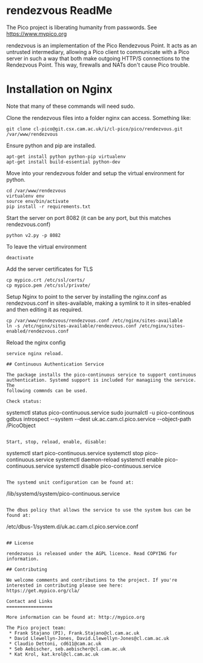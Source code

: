 # rendezvous ReadMe

The Pico project is liberating humanity from passwords. See https://www.mypico.org

rendezvous is an implementation of the Pico Rendezvous Point. It acts as an untrusted intermediary, allowing a Pico client to communicate with a Pico server in such a way that both make outgoing HTTP/S connections to the Rendezvous Point. This way, firewalls and NATs don't cause Pico trouble.

# Installation on Nginx

Note that many of these commands will need sudo.

Clone the rendezvous files into a folder nginx can access. Something like:
```
git clone cl-pico@git.csx.cam.ac.uk/i/cl-pico/pico/rendezvous.git /var/www/rendezvous
```

Ensure python and pip are installed.
```
apt-get install python python-pip virtualenv
apt-get install build-essential python-dev
```

Move into your rendezvous folder and setup the virtual environment for python.
```
cd /var/www/rendezvous
virtualenv env
source env/bin/activate
pip install -r requirements.txt
```

Start the server on port 8082 (it can be any port, but this matches rendezvous.conf)
```
python v2.py -p 8082
```

To leave the virtual environment
```
deactivate
```

Add the server certificates for TLS
```
cp mypico.crt /etc/ssl/certs/
cp mypico.pem /etc/ssl/private/
```

Setup Nginx to point to the server by installing the nginx.conf as rendezvous.conf in
sites-available, making a symlink to it in sites-enabled and then editing it as
required.
```
cp /var/www/rendezvous/rendezvous.conf /etc/nginx/sites-available
ln -s /etc/nginx/sites-available/rendezvous.conf /etc/nginx/sites-enabled/rendezvous.conf
```

Reload the nginx config
```
service nginx reload.

## Continuous Authentication Service

The package installs the pico-continuous service to support continuous 
authentication. Systemd support is included for managiing the service. The
following commnds can be used.

Check status:
```
systemctl status pico-continuous.service
sudo journalctl -u pico-continous
gdbus introspect --system --dest uk.ac.cam.cl.pico.service --object-path /PicoObject
```

Start, stop, reload, enable, disable:
```
systemctl start pico-continuous.service
systemctl stop pico-continuous.service
systemctl daemon-reload
systemctl enable pico-continuous.service
systemctl disable pico-continuous.service
```

The systemd unit configuration can be found at:
```
/lib/systemd/system/pico-continuous.service
```

The dbus policy that allows the service to use the system bus can be found at:
```
/etc/dbus-1/system.d/uk.ac.cam.cl.pico.service.conf
```

## License

rendezvous is released under the AGPL licence. Read COPYING for information.

## Contributing

We welcome comments and contributions to the project. If you're interested in contributing please see here: https://get.mypico.org/cla/

Contact and Links
=================

More information can be found at: http://mypico.org

The Pico project team:
 * Frank Stajano (PI), Frank.Stajano@cl.cam.ac.uk
 * David Llewellyn-Jones, David.Llewellyn-Jones@cl.cam.ac.uk
 * Claudio Dettoni, cd611@cam.ac.uk
 * Seb Aebischer, seb.aebischer@cl.cam.ac.uk
 * Kat Krol, kat.krol@cl.cam.ac.uk
